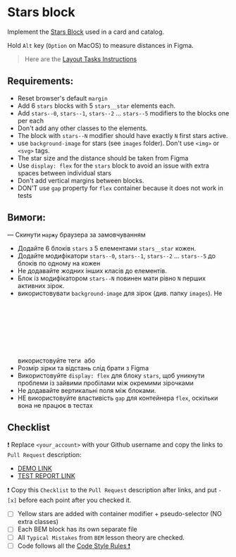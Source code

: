 # Stars block

Implement the [Stars Block](https://www.figma.com/file/ojkArVazq7vsX0nbpn9CxZ/Moyo-%2F-Catalog-(ENG)?node-id=11325%3A2960) used in a card and catalog.

Hold `Alt` key (`Option` on MacOS) to measure distances in Figma.

> Here are the [Layout Tasks Instructions](https://mate-academy.github.io/layout_task-guideline)

## Requirements:
- Reset browser's default `margin`
- Add 6 `stars` blocks with 5 `stars__star` elements each.
- Add `stars--0`, `stars--1`, `stars--2` ... `stars--5` modifiers to the blocks one per each
- Don't add any other classes to the elements.
- The block with `stars--N` modifier should have exactly `N` first stars active.
- use `background-image` for stars (see `images` folder). Don't use `<img>` or `<svg>` tags.
- The star size and the distance should be taken from Figma
- Use `display: flex` for the `stars` block to avoid an issue with extra spaces between individual stars
- Don't add vertical margins between blocks.
- DON'T use `gap` property for `flex` container because it does not work in tests

## Вимоги:
— Скинути `маржу` браузера за замовчуванням
- Додайте 6 блоків `stars` з 5 елементами `stars__star` кожен.
- Додайте модифікатори `stars--0`, `stars--1`, `stars--2` ... `stars--5` до блоків по одному на кожен
- Не додавайте жодних інших класів до елементів.
- Блок із модифікатором `stars--N` повинен мати рівно `N` перших активних зірок.
- використовувати `background-image` для зірок (див. папку `images`). Не використовуйте теги <img> або <svg>.
- Розмір зірки та відстань слід брати з Figma
- Використовуйте `display: flex` для блоку `stars`, щоб уникнути проблеми із зайвими пробілами між окремими зірочками
- Не додавайте вертикальні поля між блоками.
- НЕ використовуйте властивість `gap` для контейнера `flex`, оскільки вона не працює в тестах

## Checklist

❗️ Replace `<your_account>` with your Github username and copy the links to `Pull Request` description:

- [DEMO LINK](https://Ivakhovd.github.io/layout_stars/)
- [TEST REPORT LINK](https://Ivakhovd.github.io/layout_stars/report/html_report/)

❗️ Copy this `Checklist` to the `Pull Request` description after links, and put `- [x]` before each point after you checked it.

- [ ] Yellow stars are added with container modifier + pseudo-selector (NO extra classes)
- [ ] Each BEM block has its own separate file
- [ ] All `Typical Mistakes` from `BEM` lesson theory are checked.
- [ ] Code follows all the [Code Style Rules ❗️](./checklist.md)
